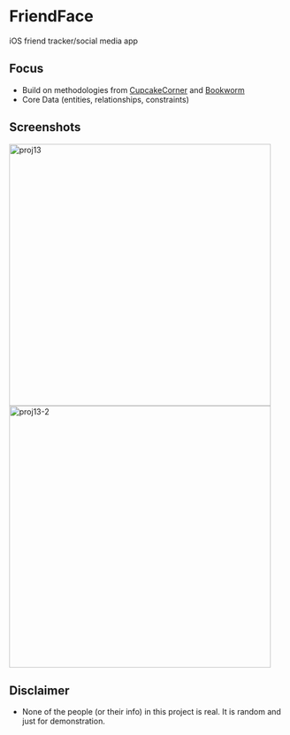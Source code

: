 # FriendFace
iOS friend tracker/social media app

## Focus
* Build on methodologies from [CupcakeCorner](https://github.com/mleers/CupcakeCorner) and [Bookworm](https://github.com/mleers/Bookworm)
* Core Data (entities, relationships, constraints)

## Screenshots
<p float="left">
  <img width="473" alt="proj13" src="https://user-images.githubusercontent.com/29722295/204929766-a3a1de60-a827-4c11-a1fb-6159f0565597.png">
  <img width="473" alt="proj13-2" src="https://user-images.githubusercontent.com/29722295/204929789-79c05d51-9c2b-45b2-a6df-fdeb7a279f01.png">
</p>

## Disclaimer
* None of the people (or their info) in this project is real.  It is random and just for demonstration.
